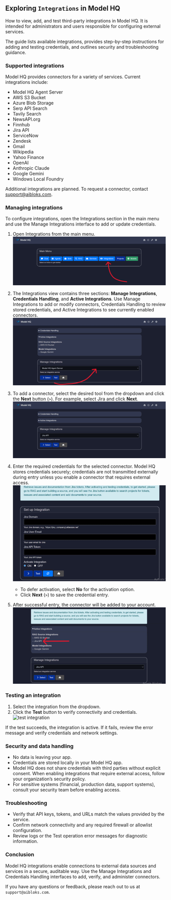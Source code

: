 ## Exploring `Integrations` in Model HQ
How to view, add, and test third-party integrations in Model HQ. It is intended for administrators and users responsible for configuring external services.

The guide lists available integrations, provides step-by-step instructions for adding and testing credentials, and outlines security and troubleshooting guidance.

### Supported integrations
Model HQ provides connectors for a variety of services. Current integrations include:

- Model HQ Agent Server
- AWS S3 Bucket
- Azure Blob Storage
- Serp API Search
- Tavily Search
- NewsAPI.org
- Finnhub
- Jira API
- ServiceNow
- Zendesk
- Gmail
- Wikipedia
- Yahoo Finance
- OpenAI
- Anthropic Claude
- Google Gemini
- Windows Local Foundry

Additional integrations are planned. To request a connector, contact support@aibloks.com.

### Managing integrations
To configure integrations, open the Integrations section in the main menu and use the Manage Integrations interface to add or update credentials.

1. Open Integrations from the main menu.
   ![integrations](integrations/integrations.png)

2. The Integrations view contains three sections: **Manage Integrations**, **Credentials Handling**, and **Active Integrations**. Use Manage Integrations to add or modify connectors, Credentials Handling to review stored credentials, and Active Integrations to see currently enabled connectors.
   ![integrations UI](integrations/integrationsUI.png)

3. To add a connector, select the desired tool from the dropdown and click the **Next** button (`>`). For example, select Jira and click **Next**.
   ![select integration](integrations/jira.png)

4. Enter the required credentials for the selected connector. Model HQ stores credentials securely; credentials are not transmitted externally during entry unless you enable a connector that requires external access.
   ![credentials entry](integrations/jiraCredentials.png)

   - To defer activation, select **No** for the activation option.
   - Click **Next** (`>`) to save the credential entry.

5. After successful entry, the connector will be added to your account.
   ![integration added](integrations/addedJira.png)

### Testing an integration
1. Select the integration from the dropdown.
2. Click the **Test** button to verify connectivity and credentials.
   ![test integration](integrations/test.png)

If the test succeeds, the integration is active. If it fails, review the error message and verify credentials and network settings.

### Security and data handling
- No data is leaving your app.
- Credentials are stored locally in your Model HQ app.
- Model HQ does not share credentials with third parties without explicit consent. When enabling integrations that require external access, follow your organization’s security policy.
- For sensitive systems (financial, production data, support systems), consult your security team before enabling access.

### Troubleshooting
- Verify that API keys, tokens, and URLs match the values provided by the service.
- Confirm network connectivity and any required firewall or allowlist configuration.
- Review logs or the Test operation error messages for diagnostic information.

### Conclusion
Model HQ integrations enable connections to external data sources and services in a secure, auditable way. Use the Manage Integrations and Credentials Handling interfaces to add, verify, and administer connectors.

If you have any questions or feedback, please reach out to us at `support@aibloks.com`.
